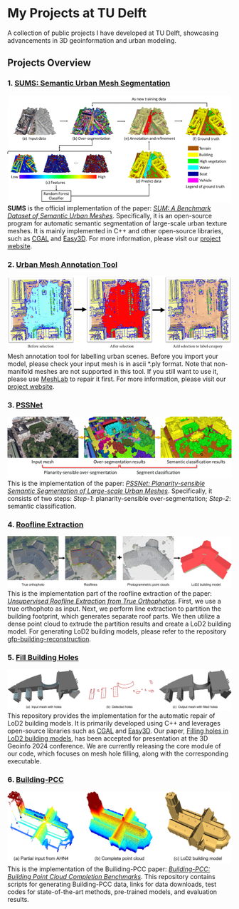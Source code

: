 # My Projects at TU Delft

A collection of public projects I have developed at TU Delft, showcasing advancements in 3D geoinformation and urban modeling.

## Projects Overview

### 1. [SUMS: Semantic Urban Mesh Segmentation](https://github.com/tudelft3d/SUMS-Semantic-Urban-Mesh-Segmentation-public)
![SUMS](/pics/proj_sum.png)  
**SUMS** is the official implementation of the paper: [*SUM: A Benchmark Dataset of Semantic Urban Meshes*](https://www.sciencedirect.com/science/article/pii/S0924271621001854). 
Specifically, it is an open-source program for automatic semantic segmentation of large-scale urban texture meshes.
It is mainly implemented in C++ and other open-source libraries, such as [CGAL](https://www.cgal.org/) and [Easy3D](https://github.com/LiangliangNan/Easy3D).
For more information, please visit our [project website](https://3d.bk.tudelft.nl/projects/meshannotation/).

### 2. [Urban Mesh Annotation Tool](https://github.com/tudelft3d/3D_Urban_Mesh_Annotator.git)
![Urban Mesh Annotation Tool](/pics/proj_annot.png)  
Mesh annotation tool for labelling urban scenes. 
Before you import your model, please check your input mesh is in ascii *.ply format.
Note that non-manifold meshes are not supported in this tool. 
If you still want to use it, please use [MeshLab](https://www.meshlab.net/) to repair it first.
For more information, please visit our [project website](https://3d.bk.tudelft.nl/projects/meshannotation/).

### 3. [PSSNet](https://github.com/tudelft3d/PSSNet)
![PSSNet](/pics/proj_pssnet.png)
This is the implementation of the paper: [*PSSNet: Planarity-sensible Semantic Segmentation of Large-scale Urban Meshes*](https://www.sciencedirect.com/science/article/pii/S0924271622003355). 
Specifically, it consists of two steps: *Step-1*: planarity-sensible over-segmentation; *Step-2*: semantic classification.   

### 4. [Roofline Extraction](https://github.com/tudelft3d/Roofline-extraction-from-orthophotos)
![roofline](/pics/proj_roofline.png)
This is the implementation part of the roofline extraction of the paper: [*Unsupervised Roofline Extraction from True Orthophotos*](https://arxiv.org/abs/2310.01067). 
First, we use a true orthophoto as input. 
Next, we perform line extraction to partition the building footprint, which generates separate roof parts. 
We then utilize a dense point cloud to extrude the partition results and create a LoD2 building model. For generating LoD2 building models, please refer to the repository [gfp-building-reconstruction](https://github.com/geoflow3d/gfp-building-reconstruction).

### 5. [Fill Building Holes](https://github.com/tudelft3d/Automatic-Repair-of-LoD2-Building-Models)
![fillholes](/pics/proj_fillholes.png)
This repository provides the implementation for the automatic repair of LoD2 building models. It is primarily developed using C++ and leverages open-source libraries such as [CGAL](https://www.cgal.org/) and [Easy3D](https://github.com/LiangliangNan/Easy3D).
Our paper, [Filling holes in LoD2 building models](https://arxiv.org/abs/2404.15892), has been accepted for presentation at the 3D Geoinfo 2024 conference. 
We are currently releasing the core module of our code, which focuses on mesh hole filling, along with the corresponding executable. 

### 6. [Building-PCC](https://github.com/tudelft3d/Building-PCC-Building-Point-Cloud-Completion-Benchmarks)
![buildingpcc](/pics/proj_buildingpcc.png)
This is the implementation of the Builiding-PCC paper: [*Building-PCC: Building Point Cloud Completion Benchmarks*](https://arxiv.org/abs/2404.15644).
This repository contains scripts for generating Building-PCC data, links for data downloads, test codes for state-of-the-art methods, pre-trained models, and evaluation results.
